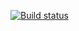 [![Build status](https://ci.appveyor.com/api/projects/status/b4m249yv8d4urwg5?svg=true)](https://ci.appveyor.com/project/kokanoka/patterns2)
